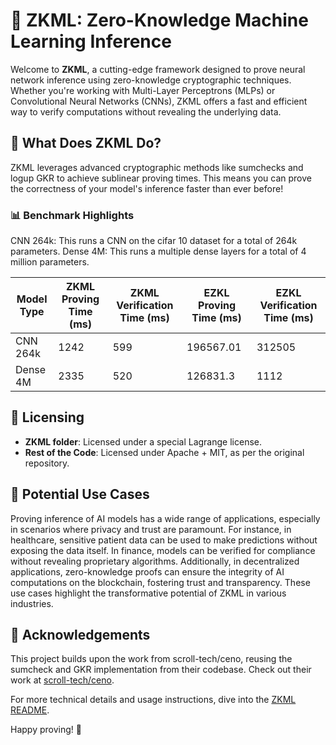 # 🚀 ZKML: Zero-Knowledge Machine Learning Inference

Welcome to **ZKML**, a cutting-edge framework designed to prove neural network inference using zero-knowledge cryptographic techniques. Whether you're working with Multi-Layer Perceptrons (MLPs) or Convolutional Neural Networks (CNNs), ZKML offers a fast and efficient way to verify computations without revealing the underlying data.

## 🤔 What Does ZKML Do?

ZKML leverages advanced cryptographic methods like sumchecks and logup GKR to achieve sublinear proving times. This means you can prove the correctness of your model's inference faster than ever before!

### 📊 Benchmark Highlights

CNN 264k: This runs a CNN on the cifar 10 dataset for a total of 264k parameters.
Dense 4M: This runs a multiple dense layers for a total of 4 million parameters.

| Model Type | ZKML Proving Time (ms) | ZKML Verification Time (ms) | EZKL Proving Time (ms) | EZKL Verification Time (ms) |
|------------|------------------------|-----------------------------|------------------------|-----------------------------|
| CNN 264k   | 1242                   | 599                         | 196567.01              | 312505                      |
| Dense 4M   | 2335                   | 520                         | 126831.3               | 1112                        |

## 📜 Licensing

- **ZKML folder**: Licensed under a special Lagrange license.
- **Rest of the Code**: Licensed under Apache + MIT, as per the original repository.

## 🌟 Potential Use Cases

Proving inference of AI models has a wide range of applications, especially in scenarios where privacy and trust are paramount. For instance, in healthcare, sensitive patient data can be used to make predictions without exposing the data itself. In finance, models can be verified for compliance without revealing proprietary algorithms. Additionally, in decentralized applications, zero-knowledge proofs can ensure the integrity of AI computations on the blockchain, fostering trust and transparency. These use cases highlight the transformative potential of ZKML in various industries.

## 🙏 Acknowledgements

This project builds upon the work from scroll-tech/ceno, reusing the sumcheck and GKR implementation from their codebase. Check out their work at [scroll-tech/ceno](https://github.com/scroll-tech/ceno).

For more technical details and usage instructions, dive into the [ZKML README](zkml/README.md).

Happy proving! 🎉
